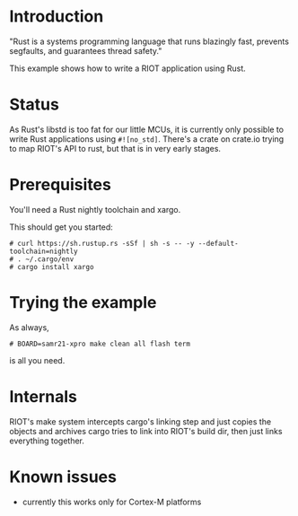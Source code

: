 # Introduction

"Rust is a systems programming language that runs blazingly fast, prevents segfaults, and guarantees thread safety."

This example shows how to write a RIOT application using Rust.

# Status

As Rust's libstd is too fat for our little MCUs, it is currently only possible
to write Rust applications using ```#![no_std]```.
There's a crate on crate.io trying to map RIOT's API to rust, but that is in
very early stages.

# Prerequisites

You'll need a Rust nightly toolchain and xargo.

This should get you started:

    # curl https://sh.rustup.rs -sSf | sh -s -- -y --default-toolchain=nightly
    # . ~/.cargo/env
    # cargo install xargo

# Trying the example

As always,

    # BOARD=samr21-xpro make clean all flash term

is all you need.

# Internals

RIOT's make system intercepts cargo's linking step and just copies the objects
and archives cargo tries to link into RIOT's build dir, then just links
everything together.

# Known issues

- currently this works only for Cortex-M platforms

